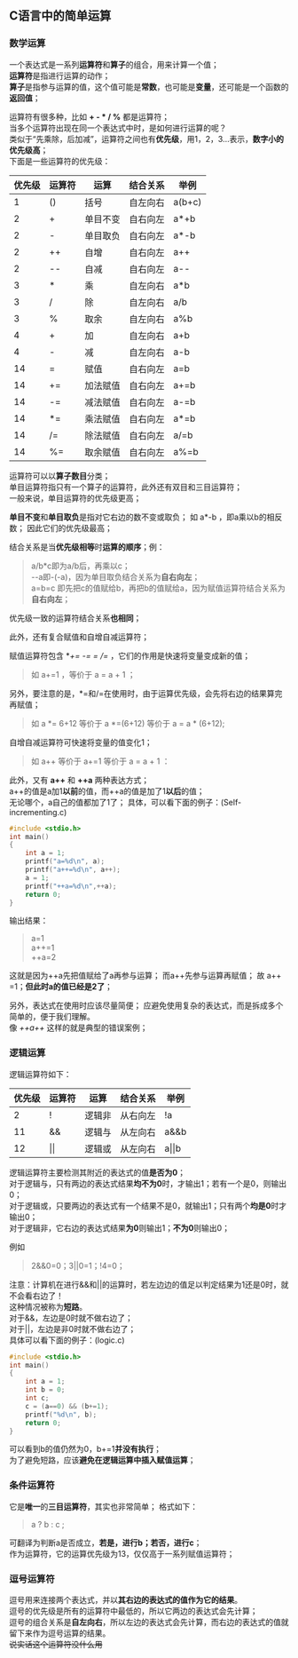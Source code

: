 ## C语言中的简单运算

### 数学运算
一个表达式是一系列**运算符**和**算子**的组合，用来计算一个值；  
**运算符**是指进行运算的动作；  
**算子**是指参与运算的值，这个值可能是**常数**，也可能是**变量**，还可能是一个函数的**返回值**；

运算符有很多种，比如 **+ - * / %** 都是运算符；  
当多个运算符出现在同一个表达式中时，是如何进行运算的呢？  
类似于“先乘除，后加减”，运算符之间也有**优先级**，用1，2，3...表示，**数字小的优先级高**；  
下面是一些运算符的优先级：  

| 优先级 | 运算符 | 运算     | 结合关系 | 举例   |
| ------ | ------ | -------- | -------- | ------ |
| 1      | ()     | 括号     | 自左向右 | a(b+c) |
| 2      | +      | 单目不变 | 自右向左 | a*+b   |
| 2      | -      | 单目取负 | 自右向左 | a*-b   |
| 2      | ++     | 自增     | 自右向左 | a++    |
| 2      | --     | 自减     | 自右向左 | a--    |
| 3      | *      | 乘       | 自左向右 | a*b    |
| 3      | /      | 除       | 自左向右 | a/b    |
| 3      | %      | 取余     | 自左向右 | a%b    |
| 4      | +      | 加       | 自左向右 | a+b    |
| 4      | -      | 减       | 自左向右 | a-b    |
| 14     | =      | 赋值     | 自右向左 | a=b    |
| 14     | +=     | 加法赋值 | 自右向左 | a+=b   |
| 14     | -=     | 减法赋值 | 自右向左 | a-=b   |
| 14     | *=     | 乘法赋值 | 自右向左 | a*=b   |
| 14     | /=     | 除法赋值 | 自右向左 | a/=b   |
| 14     | %=     | 取余赋值 | 自右向左 | a%=b   |

运算符可以以**算子数目**分类；  
单目运算符指只有一个算子的运算符，此外还有双目和三目运算符；  
一般来说，单目运算符的优先级更高；

**单目不变**和**单目取负**是指对它右边的数不变或取负；
如 a*-b ，即a乘以b的相反数；
因此它们的优先级最高；

结合关系是当**优先级相等**时**运算的顺序**；例：  
>a/b*c即为a/b后，再乘以c；  
--a即-(-a)，因为单目取负结合关系为**自右向左**；  
a=b=c 即先把c的值赋给b，再把b的值赋给a，因为赋值运算符结合关系为**自右向左**；

优先级一致的运算符结合关系**也相同**；

此外，还有复合赋值和自增自减运算符；

赋值运算符包含 **+= -= *= /=** ，它们的作用是快速将变量变成新的值；  
>如 a+=1 ，等价于 a = a + 1 ；

另外，要注意的是，*=和/=在使用时，由于运算优先级，会先将右边的结果算完再赋值；  
>如 a *= 6+12 等价于 a *=(6+12) 等价于 a = a * (6+12);

自增自减运算符可快速将变量的值变化1；  
>如 a++ 等价于 a+=1 等价于 a = a + 1 ：

此外，又有 **a++** 和 **++a** 两种表达方式；  
a++的值是a加1**以前**的值，而++a的值是加了1**以后**的值；  
无论哪个，a自己的值都加了1了；
具体，可以看下面的例子：(Self-incrementing.c)

```c
#include <stdio.h>
int main()
{
	int a = 1;
	printf("a=%d\n", a);
	printf("a++=%d\n", a++);
	a = 1;
	printf("++a=%d\n",++a);
	return 0;
}
```
输出结果：
>a=1  
a++=1  
++a=2

这就是因为++a先把值赋给了a再参与运算；
而a++先参与运算再赋值；
故 a++ =1；**但此时a的值已经是2了**；

另外，表达式在使用时应该尽量简便；
应避免使用复杂的表达式，而是拆成多个简单的，便于我们理解。  
像 *++a++* 这样的就是典型的错误案例；

### 逻辑运算
逻辑运算符如下：

| 优先级 | 运算符 | 运算   | 结合关系 | 举例   |
| ------ | ------ | ------ | -------- | ------ |
| 2      | !      | 逻辑非 | 从右向左 | !a     |
| 11     | &&     | 逻辑与 | 从左向右 | a&&b   |
| 12     | \|\|   | 逻辑或 | 从左向右 | a\|\|b |

逻辑运算符主要检测其附近的表达式的值**是否为0**；  
对于逻辑与，只有两边的表达式结果**均不为0**时，才输出1；若有一个是0，则输出0；  
对于逻辑或，只要两边的表达式有一个结果不是0，就输出1；只有两个**均是0**时才输出0；  
对于逻辑非，它右边的表达式结果**为0**则输出1；**不为0**则输出0；

例如 

> 2&&0=0；3||0=1；!4=0；

注意：计算机在进行&&和||的运算时，若左边边的值足以判定结果为1还是0时，就不会看右边了！  
这种情况被称为**短路**。  
对于&&，左边是0时就不做右边了；    
对于||，左边是非0时就不做右边了；  
具体可以看下面的例子：(logic.c)

```c
#include <stdio.h>
int main()
{
	int a = 1;
	int b = 0;
	int c;
	c = (a==0) && (b+=1);
	printf("%d\n", b);
	return 0;
}
```

可以看到b的值仍然为0，b+=1**并没有执行**；  
为了避免短路，应该**避免在逻辑运算中插入赋值运算**；

### 条件运算符

它是**唯一**的**三目运算符**，其实也非常简单；
格式如下：

> a ? b : c ;

可翻译为判断a是否成立，**若是，进行b；若否，进行c**；  
作为运算符，它的运算优先级为13，仅仅高于一系列赋值运算符；


### 逗号运算符

逗号用来连接两个表达式，并以**其右边的表达式的值作为它的结果**。  
逗号的优先级是所有的运算符中最低的，所以它两边的表达式会先计算；  
逗号的组合关系是**自左向右**，所以左边的表达式会先计算，而右边的表达式的值就留下来作为逗号运算的结果。  
~~说实话这个运算符没什么用~~